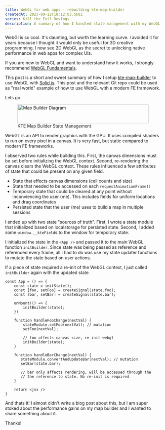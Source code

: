 ```yaml
---
title: WebGL for web apps - rebuilding kte-map-builder 
createdAt: 2023-09-12T18:12:03.568Z
series: Kill the Evil Devlogs
description: A summary of how I handled state management with my WebGL powered map builder.
---
```

WebGl is so cool. It's daunting, but worth the learning curve.
I avoided it for years because I thought it would only be useful
for 3D creative programming. I now see 2D WebGL as the secret to unlocking
native performance in web apps for complex UIs.

If you are new to WebGL and want to understand how it works, I strongly recommend [WebGL Fundamentals](https://webglfundamentals.org/webgl/lessons/webgl-fundamentals.html).

This post is a short and sweet summary of how I setup [kte-map-builder]() to use
WebGL with [Solid.js](). This post and the relevant Git repo could be used as "real world" 
example of how to use WebGL with a modern FE framework.

Lets go.

<figure>
 <img width="100%" height="61" alt="Map Builder Diagram" src="/ktediagram.png" />
 <figcaption style={{ textAlign: 'center' }}>KTE Map Builder State Management</figcaption>
</figure>

WebGL is an API to render graphics with the GPU. It uses compiled shaders to run on
every pixel in a canvas. It is very fast, but static compared to modern FE frameworks.

I observed two rules while building this. First, the canvas dimensions must be
set before initializing the WebGL context. Second, re-rendering the canvas clears
the WebGL context. These rules influenced a few attributes of state that could be present on any given field.
* State that effects canvas dimensions (cell counts and size)
* State that needed to be accessed on each `requestAnimationFrame()`
* Temporary state that could be cleared at any point without inconviencing the user (me). This includes fields for uniform locations and drag coordinates
* Persisted state that the user (me) uses to build a map in multiple sessions

I ended up with two state "sources of truth". First, I wrote a state module that initialized
based on localstorage for persisted state. Second, I added some `window.__kteField`s to the window
for temporary state.

I initialized the state in the `<App />` and passed it to the main WebGL function `initBuilder`.
Since state was being passed as reference and referenced every frame, all I had to do was use my state updater functions to
mutate the state based on user actions.

If a piece of state required a re-init of the WebGL context, I just called `initBuilder`
again with the updated state.

```
const App = () => {
    const state = initState();
    const [foo, setFoo] = createSignal(state.foo);
    const [bar, setBar] = createSignal(state.bar);

    onMount(() => {
        initBuilder(state);
    })
    
    function handleFooChange(nextVal) {
        stateModule.setFoo(nextVal); // mutation
        setFoo(nextVal);

        // foo affects canvas size, re init webgl
        initBuilder(state);
    }

    function handleBarChange(nextVal) {
       stateModule.convertAndUpdateBar(nextVal); // mutation 
       setBar(state.bar);
    
       // bar only affects rendering, will be accessed through the
       // the reference to state. No re-init is required
    }

    return <jsx />
}
```

And thats it! I almost didn't write a blog post about this, but I am super
stoked about the performance gains on my map builder and I wanted to share something about it.

Thanks!
